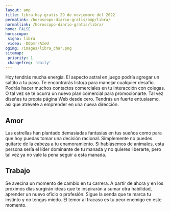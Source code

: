 ```yaml
---
layout: amp
title: libra hoy gratis 29 de noviembre del 2022 
permalink: /horoscopo-diario-gratis/amp/libra/
normallink: /horoscopo-diario-gratis/libra/
home: FALSE
horoscopo:
 signo: libra
 video: -DQpmrrAIeU
ogimg: /images/libra_char.png
sitemap:
 priority: 1
 changefreq: 'daily'
---
```



Hoy tendrás mucha energía. El aspecto astral en juego podría agregar un saltito a tu paso. Te encontrarás listo/a para manejar cualquier desafío. Podrás hacer muchos contactos comerciales en tu interacción con colegas. O tal vez se te ocurra un nuevo plan comercial para promocionarte. Tal vez diseñes tu propia página Web desde cero. Tendrás un fuerte entusiasmo, así que atrévete a emprender en una nueva dirección.

## Amor

Las estrellas han plantado demasiadas fantasías en tus sueños como para que hoy puedas tomar una decisión racional. Simplemente no puedes quitarte de la cabeza a tu enamoramiento. Si hablásemos de animales, esta persona sería el líder dominante de tu manada y no quieres liberarte, pero tal vez ya no vale la pena seguir a esta manada.

## Trabajo

Se avecina un momento de cambio en tu carrera. A partir de ahora y en los próximos días surgirán ideas que te inspirarán a sumar otra habilidad, aprender un nuevo oficio o profesión. Sigue la senda que te marca tu instinto y no tengas miedo. El temor al fracaso es tu peor enemigo en este momento.